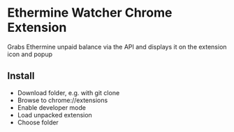 # Ethermine Watcher Chrome Extension
Grabs Ethermine unpaid balance via the API and displays it on the extension icon and popup

## Install
- Download folder, e.g. with git clone
- Browse to chrome://extensions
- Enable developer mode
- Load unpacked extension
- Choose folder
